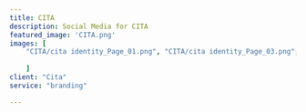 ```yaml
---
title: CITA
description: Social Media for CITA
featured_image: 'CITA.png'
images: [ 
	"CITA/cita identity_Page_01.png", "CITA/cita identity_Page_03.png", "CITA/cita identity_Page_04.png", "CITA/cita identity_Page_05.png", "CITA/cita identity_Page_06.png", "CITA/cita identity_Page_07.png", "CITA/cita identity_Page_08.png", "CITA/cita identity_Page_09.png", "CITA/cita identity_Page_10.png", "CITA/cita identity_Page_11.png", "CITA/cita identity_Page_12.png", "CITA/cita identity_Page_13.png", "CITA/cita identity_Page_14.png", "CITA/cita identity_Page_15.png", "CITA/cita identity_Page_16.png", "CITA/cita identity_Page_17.png", "CITA/cita identity_Page_18.png", "CITA/cita identity_Page_19.png", "CITA/cita identity_Page_20.png", "CITA/cita identity_Page_21.png", "CITA/cita identity_Page_22.png", "CITA/cita identity_Page_23.png"
	
	]
client: "Cita"
service: "branding"

---
```

